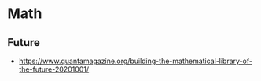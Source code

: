# Math

## Future

* https://www.quantamagazine.org/building-the-mathematical-library-of-the-future-20201001/
